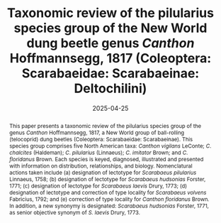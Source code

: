 ---
title: 'Taxonomic review of the pilularius species group of the New World dung beetle genus <i>Canthon</i> Hoffmannsegg, 1817 (Coleoptera: Scarabaeidae: Scarabaeinae: Deltochilini)'
date: '2025-04-25'
doi: 
journal: Insecta Mundi
issue: '1117'
pagination: '1–43'
zoobank: 'urn:lsid:zoobank.org:pub:8C29C575-DC3E-4D60-BCC7-B898D58DADBE'
authors:
  - first_name: 'W.J.'
    last_name: 'Edmonds'
    affiliation: '2625 SW Brae Mar Ct. Portland, Oregon'
    email: 'wdedmonds@hotmail.com'


download: 

supplementary:

keywords:
  - Lectotype designations
  - key to species
  - species diagnoses
  - Linnaeus
  - Fabricius
  - Catesby
  - Drury

categories:
  - Coleoptera
  - Scarabaeidae
  - Scarabaeinae
  
references:
  - authors: Adler K.
    year: 2015
    title: 'Catesby’s fundamental contributions to Linnaeus’ binomial catalog of North American animals. p. 251–264. In: Nelson EC, Elliott DJ (eds.). The curious Mister Catesby: a “truly ingenious” naturalist explores new worlds. University of Georgia Press; Athens, GA'
    pages: 456 p
    doi: 
    url: 
    access: 

  - authors: Balthasar V.
    year: 1939
    title: 'Eine Vorstudie zur Monographie der Gattung <i>Canthon </i>Hffsg. 10. Beitrag zur Kenntnis der Scarabaeiden der neotropische Region. Folia Zoologica et Hydrobiologica 9'
    pages: 179–238
    doi: 
    url: 
    access: 

  - authors: Bauer AM.
    year: 2015
    title: 'Catesby’s animals (other than birds) in The Natural History of Carolina, Florida and Bahama Islands. p. 231–250. In: Nelson EC, Elliott DJ (eds.). The curious Mister Catesby: a “truly ingenious” naturalist explores new worlds. University of Georgia Press; Athens, GA'
    pages: 456 p
    doi: 
    url: 
    access: 

  - authors: Blatchley WS.
    year: 1927
    title: 'The Scarabaeidae of Florida. The Florida Entomologist 11'
    pages: 55–62
    doi: 
    url: 
    access: 

  - authors: Blatchley WS.
    year: 1928
    title: 'Notes on some Florida Coleoptera with descriptions of new species. The Canadian Entomologist 60'
    pages: 60–73
    doi: 
    url: 
    access: 

  - authors: Blanchard F.
    year: 1885
    title: 'On the species of <i>Canthon </i>and <i>Phanaeus </i>of the United States with notes on other genera. Transactions of the American Entomological Society 12'
    pages: 163–169
    doi: 
    url: 
    access: 

  - authors: Bouchard P, Bousquet Y, Davies AE, Cai C.
    year: 2024
    title: 'On the nomenclatural status of type genera in Coleoptera (Insecta). ZooKeys 1194'
    pages: 1–981
    doi: 
    url: 
    access: 

  - authors: Bousquet Y.
    year: 2016
    title: 'Litteratura coleopterologica (1758–1900): a guide to selected books related to the taxonomy of Coleoptera with publication dates and notes. ZooKeys 583'
    pages: 1–776
    doi: 
    url: 
    access: 

  - authors: Bragg AN.
    year: 1957
    title: 'Use of carrion by the beetle, <i>Canthon laevis </i>(Coleoptera: Scarabaeidae). The Southwestern Naturalist 2'
    pages: 173
    doi: 
    url: 
    access: 

  - authors: Brown WJ.
    year: 1927
    title: 'An annotated list of the coprophagous Scarabaeidae known to occur in Oklahoma. Proceedings of the Oklahoma Academy of Science 7'
    pages: 24–28
    doi: 
    url: 
    access: 

  - authors: Brown WJ.
    year: 1946
    title: 'Notes on some species of <i>Canthon </i>and <i>Dichelonyx </i>(Coleoptera, Scarabaeidae). The Canadian Entomologist 78'
    pages: 104–109
    doi: 
    url: 
    access: 

  - authors: Calhoun JV.
    year: 2008
    title: 'A glimpse into a “flora et entomologia”: The natural history of the rarer lepidopterous insects of Georgia” by J. E. Smith and J. Abbot (1797). Journal of the Lepidopterists Society 60'
    pages: 1–37
    doi: 
    url: 
    access: 

  - authors: Calvert PP.
    year: 1930
    title: '<i>Dynastes tityus </i>(scarabaeid) in Pennsylvania and the Rathvon and Auxer collections of Coleoptera. Entomological News 41'
    pages: 195–201
    doi: 
    url: 
    access: 

  - authors: Catesby M.
    year: 1747
    title: 'Appendix to Catesby M. 1729–1743. The natural history of Carolina, Florida and the Bahama islands: containing the figures of birds, beasts, fishes, serpents, insects, and plants: particularly the forest-trees, shrubs, and other plants, not hitherto described, or very incorrectly figured by authors. Together with their descriptions in English and French. To which are added, observations on the air, soil, and waters: with remarks upon agriculture, grain, pulse, roots, &c. To the whole is prefixed a new and correct map of the countries treated of. Privately published; London, UK'
    pages: 20 p
    doi: 
    url: 
    access: (Volume I was published in five parts dated 1729–1732; Volume II was published in five parts dated 1734–1743. The Appendix was issued in 1747 and comprised of 20 printed pages of animal and plant descriptions accompanied by 20 plates; it is sometimes inappropriately referred to as “Vol. 3” of Catesby’s classic and is often bound together with Volume 2.)

  - authors: Cupello M, Silva SAB, Vaz-de-Mello FZ.
    year: 2023
    title: 'The taxonomic revolution of New World dung beetles (Coleoptera: Scarabaeidae: Scarabaeinae). Frontiers in Ecology and Evolution 11'
    pages: 1–42
    doi: 
    url: 
    access: 

  - authors: Cupello M, Vaz de Mello FZ.
    year: 2018
    title: 'A monographic revision of the Neotropical dung beetle genus <i>Sylvicanthon </i>Halffter & Martínez, 1977 (Coleoptera: Scarabaeidae: Scarabaeinae: Deltochilini), including a reappraisal of the taxonomic history of ‘<i>Canthon </i>sensu lato’. European Journal of Taxonomy 467'
    pages: 1–205
    doi: 
    url: 
    access: 

  - authors: Daniel GM, Davis ALV.
    year: 2023
    title: 'Dung beetle tribal classification (Coleoptera: Scarabaeidae: Scarabaeinae): progress, problems and prospects. Annals of the Entomological Society of America 117'
    pages: 1–13
    doi: 
    url: 
    access: 

  - authors: Dimmock G.
    year: 1884
    title: 'Order VII. Coleoptera. p. 297–402. In: Kingsley JS (ed.). The standard natural history. Edited by John Sterling Kingsley. Vol. II. Crustacea and insects. Illustrated by six hundred and sixty-six woodcuts and twenty full-page plates. S.E. Cassino & Co.; Boston'
    pages: 662 p
    doi: 
    url: 
    access: 

  - authors: Drury D.
    year: 1770
    title: 'Illustrations of natural history. Wherein are exhibited upwards of two hundred and forty figures of exotic insects, according to their different genera; very few of which have hitherto been figured by any author, being engraved and coloured from nature, with the greatest accuracy, and under the author’s own inspection, on fifty copper-plates. With a particular description of each insect: interspersed with remarks and reflections on the nature and properties of many of them. Vol. 1. B. White; London'
    pages: 130 p
    doi: 
    url: 
    access: (See Bousquet 2016 for collation details and comments.)

  - authors: Drury D.
    year: 1773
    title: 'Illustrations of natural history. Wherein are exhibited upwards of two hundred and twenty figures of exotic insects, according to their different genera; very few of which have hitherto been figured by any author, being engraved and coloured from nature, with the greatest accuracy, and under the author’s own inspection, on fifty copper-plates. With a particular description of each insect: interspersed with remarks and reflections on the nature and properties of many of them. Vol. 2. B. White; London'
    pages: 90 p. [+ indices to volumes 1 and 2]
    doi: 
    url: 
    access: (See Bousquet 2016 for collation details and comments.)

  - authors: Dubois A, Nemésio A, Bour R.
    year: 2014
    title: 'Primary, secondary and tertiary syntypes and virtual lectotype designation in zoological nomenclature, with comments on the recent designation of lectotype for <i>Elephas maximus </i>Linnaeus, 1758. Bionomina 7'
    pages: 45–64
    doi: 
    url: 
    access: 

  - authors: Duponchel P.
    year: 1842
    title: '<i>Canthon</i>. <i>Capnodis</i>. <i>Cardiorhinus</i>. <i>Ceraspis</i>. In: Orbigny C. d’ (ed.). Dictionnaire universel d’histoire naturelle... Tome troisième. [Livraisons 27, 28, 29]. MM. Renard, Martinet et Cie., Paris'
    pages: p. 131
    doi: 
    url: 
    access: 

  - authors: Edmonds WD.
    year: 2018
    title: 'The dung beetle fauna of the Big Bend region of Texas (Coleoptera: Scarabaeidae). Insecta Mundi 0642'
    pages: 1–30
    doi: 
    url: 
    access: 

  - authors: Edmonds WD.
    year: 2022
    title: 'Taxonomic review of the North American dung beetle genus <i>Boreocanthon </i>Halffter, 1958 (Coleoptera: Scarabaeidae: Scarabaeinae: Deltochilini). Insecta Mundi 0952'
    pages: 1–65
    doi: 
    url: 
    access: 

  - authors: Edmonds WD.
    year: 2023
    title: 'Taxonomic review of the North American dung beetle genus <i>Melanoocanthon </i>Halffter, 1958 (Coleoptera: Scarabaeidae: Scarabaeinae: Deltochilini). Insecta Mundi 1014'
    pages: 1–28
    doi: 
    url: 
    access: 

  - authors: Erichson WF.
    year: 1847
    title: 'Naturgeschichte der Insecten Deutschlands. Erste Abtheilung. Coleoptera. Dritter Band. Fünfte Lieferung'
    pages: p. 641–800
    doi: 
    url: 
    access: Nicolaische Buchhandlung, Berlin

  - authors: Fabricius JC.
    year: 1792
    title: 'Entomologia systematica emendata et aucta. Secundum classes, ordines, genera, species adjectis synonimis, locis, observationibus, descriptionibus. Tom. I, Pars I. Christ. Gottl. Proft; Copenhagen, Denmark'
    pages: 330 p
    doi: 
    url: 
    access: 

  - authors: Fabricius JC.
    year: 1801
    title: 'Systema eleutheratorvm secvndvm ordines, genera, species: adiectis synonymis, locis, observationibvs, descriptionibvs. Tomvs I. Bibliopolii Academici Novi; Kiel, Germany'
    pages: 506 p
    doi: 
    url: 
    access: 

  - authors: Fincher GT.
    year: 1986
    title: 'Importation, colonization, and release of dung-burying scarabs. Entomological Society of America, Miscellaneous Publication No. 61'
    pages: 69–76
    doi: 
    url: 
    access: 

  - authors: Fincher GT, Blume RR, Hunter III JS, Beerwinkle KR.
    year: 1986
    title: 'Seasonal distribution and diel flight activity of dung-feeding scarabs in open and wooded pasture in east-central Texas. Southwestern Entomologist, Supplement 10'
    pages: 1–35
    doi: 
    url: 
    access: 

  - authors: Forster JR.
    year: 1771
    title: 'Novae species insectorum. Centuria I. T. Davies et B. White; London'
    pages: 100 p
    doi: 
    url: 
    access: 

  - authors: Freese EL, Veal DA, Lago PK.
    year: 2020
    title: 'The Scarabaeoidea (Coleoptera) of Iowa: An annotated checklist. Insecta Mundi 0787'
    pages: 1–83
    doi: 
    url: 
    access: 

  - authors: Génier F.
    year: 2019
    title: 'On the identity of <i>Canthon imitator floridanus </i>Brown, 1946 (Coleoptera: Scarabaeidae: Scarabaeinae). The Coleopterists Bulletin 73'
    pages: 300–306
    doi: 
    url: 
    access: 

  - authors: Goldstein PZ, Simmons T.
    year: 2002
    title: 'A checklist and commentary on the scarabaeid fauna of the Massachusetts offshore islands (Coleoptera: Scarabaeidae). Journal of the New York Entomological Society 110'
    pages: 389–401
    doi: 
    url: 
    access: 

  - authors: Gordon RD, Cartwright OL.
    year: 1974
    title: 'Survey of food preferences of some North American Canthonini. Entomological News 85'
    pages: 181–185
    doi: 
    url: 
    access: 

  - authors: Haldeman SS.
    year: 1843
    title: 'Descriptions of North American species of Coleoptera, presumed to be undescribed. Proceedings of the Academy of Natural Sciences of Philadelphia 1'
    pages: 298–304
    doi: 
    url: 
    access: 

  - authors: Halffter G.
    year: 1958
    title: 'Dos nuevos géneros de Canthonini (Col. Scarabaeidae). Ciencia (Mexico) 17'
    pages: 207–212
    doi: 
    url: 
    access: 

  - authors: Halffter G.
    year: 1961
    title: 'Monografía de las especies norteamericanas del género <i>Canthon </i>Hoffsg. (Coleopt. Scarab.) Ciencia (Mexico) 20'
    pages: 225–320
    doi: 
    url: 
    access: 

  - authors: Halffter G, Edmonds WD.
    year: 1981
    title: 'The nesting behavior of dung beetles (Scarabaeinae), an ecological and evolutive approach. Instituto de Ecología; Mexico City'
    pages: 176 p
    doi: 
    url: 
    access: 

  - authors: Halffter G, Espinoza de los Monteros A, Nolasco-Soto J, Arriaga-Jiménez A, Rivera-Gasperín S.
    year: 2022
    title: '<i>Bajacanthon</i>, a new subgenus for the Mexican Deltochilini (Coleoptera: Scarabaeidae: Scarabaeinae) fauna. Diversity 14 (109)'
    pages: 1–13
    doi: 
    url: 
    access: 

  - authors: Halffter G, Matthews EG.
    year: 1966
    title: 'The natural history of dung beetles of the subfamily Scarabaeinae. Folia Entomológica Mexicana, Números 12–14'
    pages: 1–312
    doi: 
    url: 
    access: 

  - authors: Halffter G, Morrone JJ.
    year: 2017
    title: 'An analytical review of Halffter’s Mexican transition zone, and its relevance for evolutionary biogeography, ecology and biogeographical regionalization. Zootaxa 4226'
    pages: 1–46
    doi: 
    url: 
    access: 

  - authors: Halffter G, Rivera Cervantes LE, Halffter V.
    year: 2015
    title: 'Diversificación del grupo humectus del género <i>Canthon </i>(Coleoptera: Scarabaeidae: Scarabaeinae) en el occidente de México. Acta Zoológica Mexicana 31'
    pages: 208–220
    doi: 
    url: 
    access: 

  - authors: Harold E von.
    year: 1868
    title: 'Monographie der Gattung <i>Canthon</i>. Berliner Entomologische Zeitschrift 12'
    pages: 1–144
    doi: 
    url: 
    access: 

  - authors: Harold E von.
    year: 1869
    title: 'Vol. 4, Scarabaeidae. In: Gemminger M, Harold E von. Catalogus coleopterorum hucusque descriptorum synonymicus et systematicus. Gummi; Munich'
    pages: 368 p. [numbered 979–1346]
    doi: 
    url: 
    access: 

  - authors: Harold E von.
    year: 1870
    title: 'Berichtigungen und Zusätze zum Catalogus Coleopterorum synonymicus et systematicus. Coleopterologische Hefte 7'
    pages: 94–111
    doi: 
    url: 
    access: 

  - authors: Hayek CMF von.
    year: 1985
    title: 'On the type material of the species of Coleoptera described from the Drury collection by D. Drury and J. C. Fabricius with notes on some Coleoptera from the Milne collection preserved in the British Museum (Natural History). Archives of Natural History 12'
    pages: 143–152
    doi: 
    url: 
    access: 

  - authors: Hoffmannsegg JC von.
    year: 1817
    title: 'Entomologische Bemerkungen bei Gelegenheit der Abhandlungen über amerikanischen Insecten, in der vierten nach sechten Lieferung von den Recueils d’observations de Zoologie et d’Anatomie comparée, oder dem zten Theile der Reise, der Herren A. v. Humboldt und A. Bonpland, nemlich: No. IX. In Livr. 4. p. 197–283. und No. XI. XII. In Livr. 5. 6. p. 294–397. Zoologische Magazin 1'
    pages: 8–56
    doi: 
    url: 
    access: 

  - authors: Hope FW.
    year: 1837
    title: 'The coleopterist’s manual, containing the lamellicorn insects of Linneus [sic] and Fabricius. Henry G. Bond; London'
    pages: 121 p
    doi: 
    url: 
    access: 

  - authors: Hope FW.
    year: 1838
    title: 'Observations on the lamellicorns of Olivier. The Entomological Magazine 5'
    pages: 312–326
    doi: 
    url: 
    access: 

  - authors: Horn GH.
    year: 1870
    title: 'Notes on some genera of coprophagous Scarabaeidae of the United States. Transactions of the American Entomological Society 3'
    pages: 42–51
    doi: 
    url: 
    access: 

  - authors: Gaedike R.
    year: 1990
    title: 'Collectiones entomologicae. Ein Kompendius über den Verbleib entomologischer Sammlungen der Welt bis 1960. Teil I: A bis K. Berlin; Akademie der Landwirtschaftswissenschaften der Deutschen Demokratischen Republik'
    pages: 220 p
    doi: 
    url: 
    access: 

  - authors: ICZN [International Commission on Zoological Nomenclature].
    year: 1957
    title: 'Opinion 474 (Case 930) Determination of the dates to be assigned for the purposes of the Law of Priority to the names published in Dru Drury’s <i>Illustrations of Natural History </i>in the period 1770–1782. Opinions and Declarations rendered by the ICZN, 16(16)'
    pages: 297–306
    doi: 
    url: 
    access: 

  - authors: ICZN [International Commission on Zoological Nomenclature].
    year: 1999
    title: 'International Code of Zoological Nomenclature. Fourth Edition. The International Trust for Zoological Nomenclature; London'
    pages: 306 p
    doi: 
    url: 
    access: 

  - authors: Illiger JKW.
    year: 1803
    title: 'Verzeichniss der in Portugall einheimischen Käfer. Erste Lieferung. Magazin für Insektekunde 2'
    pages: 168–247
    doi: 
    url: 
    access: 

  - authors: Kadiri N, Lumaret J-P, Floate KD.
    year: 2014
    title: 'Functional diversity and seasonal activity of dung beetles (Coleoptera: Scarabaeoidea) on native grasslands in southern Alberta, Canada. Canadian Entomologist 146'
    pages: 291–305
    doi: 
    url: 
    access: 

  - authors: Kohlmann B, Halffter G.
    year: 1990
    title: 'Reconstruction of a specific example of insect invasion waves: The cladistic analysis of <i>Canthon </i>(Coleoptera: Scarabaeidae) and related genera in North America. Quaestiones Entomologicae 26'
    pages: 1–20
    doi: 
    url: 
    access: 

  - authors: Krell F-T.
    year: 2010
    title: 'Catalogue of Colorado scarab and stag beetles (Coleoptera: Scarabaeoidea), based on literature records. DMNS Technical Report 2010–4. Denver; Denver Museum of Nature and Science. 84 p. Kriska NL, Young DK 2002. An annotated checklist of Wisconsin Scarabaeoidea (Coleoptera). Insecta Mundi 16'
    pages: 31–48
    doi: 
    url: 
    access: 

  - authors: Landin B-O.
    year: 1956
    title: 'The Linnean species of Lamellicornia described in “Systema Naturae”, Ed. X (1758). (Col.). Entomologisk Tidskrift 77'
    pages: 1–18
    doi: 
    url: 
    access: 

  - authors: Lane F.
    year: 1947
    title: 'Sobre os tipos e a sinonimia de alguns Canthonini (Col. Scarabaeidae). II. Papéis Avulsos do Departamento de Zoologia 9'
    pages: 109–121
    doi: 
    url: 
    access: 

  - authors: Lane F.
    year: 1950
    title: 'Sobre os tipos e a sinonimia de alguns Canthonini (Col. Scarabaeidae). III. Nota sobre a data certa de <i>Canthon laevis </i>Drury. Papéis Avulsos do Departamento de Zoologia 9'
    pages: 79–82
    doi: 
    url: 
    access: 

  - authors: Latreille PA.
    year: 1812
    title: 'Insectes de l’Amérique équinoxiale, recueillis pendant le voyage de MM. de Humboldt et Bonpland. In: Recueil d’observations de zoologie et d’anatomie comparée; faites dans l’océan Atlantique, dans l’intérieur du nouveau continent et dans la mer du sud, pendant les années 1799, 1800, 1801, 1802 et 1803, par Al. de Humboldt et A. Bonpland. Premier Volume (Second edition). F. Schell, G. Dufour; Paris'
    pages: 368 p
    doi: 
    url: 
    access: (The second edition carries the publication date 1811 on the title page but was issued in 1812. See Bousquet 2016.)

  - authors: Latreille PA.
    year: 1829
    title: 'Le règne animal distribué d’après son organisation, pour servir de base à l’histoire naturelle des animaux et d’introduction à l’anatomie comparée. Par M. le Baron Cuvier. Avec figures, dessinées d’après nature. Nouvelle édition, revue et augmentée. Tome IV. Crustacés, arachnides et partie des insectes. Déterville; Paris'
    pages: 584 p
    doi: 
    url: 
    access: 

  - authors: LeConte JL.
    year: 1858
    title: 'Catalogue of Coleoptera of the regions adjacent to the boundary line between the United States and Mexico. Journal of the Academy of Natural Sciences of Philadelphia (Series 2) 4'
    pages: 9–42
    doi: 
    url: 
    access: 

  - authors: LeConte JL.
    year: 1859
    title: 'The Coleoptera of Kansas and eastern New Mexico. Smithsonian Contributions to Knowledge, Volume 2, Article 6'
    pages: 58 p
    doi: 
    url: 
    access: 

  - authors: LeConte JL.
    year: 1863
    title: 'List of the Coleoptera of North America, prepared for the Smithsonian Institution. Part 1. Smithsonian Miscellaneous Collections No. 140. Smithsonian Institution: Washington D.C.'
    pages: 50 p
    doi: 
    url: 
    access: 

  - authors: Legner EF.
    year: 1978
    title: 'Part I. Parasites and predators introduced against arthropod pests. Diptera. p. 346–355. In: Bartlett BR, Clausen CP (eds.). Introduced parasites and predators of arthropod pests and weeds: A world review. United States Department of Agriculture, Agricultural Handbook No. 48. USDA-ARS; Washington, DC'
    pages: 545 p
    doi: 
    url: 
    access: 

  - authors: Leng CW.
    year: 1920
    title: 'Catalogue of the Coleoptera of America, north of Mexico. John D. Sherman: Mount Vernon, NY'
    pages: 470 p
    doi: 
    url: 
    access: 

  - authors: Lindquist AW.
    year: 1935
    title: 'Notes on the habits of certain coprophagous beetles and methods of rearing them. United States Department of Agriculture Circular No. 351'
    pages: 9 p
    doi: 
    url: 
    access: 

  - authors: Linnaeus C.
    year: 1758
    title: 'Systema naturae per regna tria naturae, secundum classes, ordines, genera, species, cum characteribus, differentiis, synonymis, locis. Tomus I. Editio decima, reformata. Laurentii Salvii; Stockholm'
    pages: 823 p
    doi: 
    url: 
    access: 

  - authors: Linnaeus C.
    year: 1764
    title: 'Museum S:ae R:ae M:tis Ludovicae Ulricae Reginae Svecorum, Gothorum, Vandalorumque &c. &c. &c. In quo animalia rariora, exotica, imprimis insecta & conchilia describuntur & determinantur. Prodromi instar editum. Laurentii Salvii; Stockholm'
    pages: 720 p
    doi: 
    url: 
    access: 

  - authors: Linnaeus C.
    year: 1767
    title: 'Systema naturae per regna tria naturae, secundum classes, ordines, genera, species, cum characteribus, differentiis, synonymis, locis. Editio duodecima, reformata. Tom. I. Pars II. Laurentii Salvii; Stockholm'
    pages: 795 p. [numbered 533–1327]
    doi: 
    url: 
    access: 

  - authors: Majka CG, Chandler DS, Donahue CP.
    year: 2011
    title: 'Checklist of the beetles of Maine, USA. Empty Mirrors Press; Halifax, NS'
    pages: 328 p
    doi: 
    url: 
    access: 

  - authors: Mamantov MA, Sheldon KS.
    year: 2023
    title: 'Seasonality, distribution and diversity of dung beetles (Coleoptera: Scarabaeidae: Scarabaeinae, Aphodiinae and Geotrupidae: Geotrupinae) in Great Smoky Mountains National Park. The Coleopterists Bulletin 77'
    pages: 285–295
    doi: 
    url: 
    access: 

  - authors: Matthews EG.
    year: 1963
    title: 'Observations on the ball-rolling behavior of <i>Canthon pilularius </i>(L.) (Coleoptera, Scarabaeidae). Psyche 70'
    pages: 75–93
    doi: 
    url: 
    access: 

  - authors: Medina CA, Scholtz CH, Gill BD.
    year: 2003
    title: 'Morphological variation and systematics of <i>Canthon </i>Hoffmannsegg 1817, and related genera of New World Cathonini dung beetles (Coleoptera, Scarabaeinae). Deutsche Entomologische Zeitschrift 50'
    pages: 23–68
    doi: 
    url: 
    access: 

  - authors: Melsheimer FE.
    year: 1853
    title: 'Catalogue of the described Coleoptera of the United States. Smithsonian Institution; Washington D. C.'
    pages: 174 p
    doi: 
    url: 
    access: (revised by S. S. Haldeman and J. L. LeConte)

  - authors: Miller A.
    year: 1954
    title: 'Dung beetles (Coleoptera: Scarabaeidae) and other insects in relation to human feces in a hookworm area of southern Georgia. The American Journal of Tropical Medicine and Hygiene 3'
    pages: 372–389
    doi: 
    url: 
    access: 

  - authors: Mulsant ME.
    year: 1842
    title: 'Histoire naturelle des coléoptères de France. Maison, Libraire ; Paris'
    pages: 304 p
    doi: 
    url: 
    access: 

  - authors: Nemes SN, Price DL.
    year: 2015
    title: 'Illustrated keys to the Scarabaeinae (Coleoptera: Scarabaeidae) of Maryland. Northeastern Naturalist 22'
    pages: 318–344
    doi: 
    url: 
    access: 

  - authors: Nishida GM.
    year: 2002
    title: 'Hawaiian terrestrial arthropod checklist. Fourth edition. Bishop Museum Technical Report No. 22. Hawaii Biological Survey; Honolulu, HI'
    pages: 313 p
    doi: 
    url: 
    access: 

  - authors: Nolasco-Soto J, González-Astorga J, Espinosa de los Monteros A, Favila ME.
    year: 2023
    title: 'Evolutionary history and diversity in the ball roller beetle <i>Canthon cyanellus</i>. Frontiers in Ecology and Evolution 10'
    pages: 1066439
    doi: 
    url: 
    access: 

  - authors: Nunes LG de OA, Nunes RV, Vaz de Mello FZ.
    year: 2018
    title: 'Taxonomic revision of the South American subgenus <i>Canthon </i>(<i>Goniocanthon</i>) Pereira & Martínez, 1956 (Coleoptera: Scarabaeidae: Scarabaeinae: Deltochilini). European Journal of Taxonomy 437'
    pages: 1–31
    doi: 
    url: 
    access: 

  - authors: Nunes LG de OA, Nunes RV, Vaz de Mello FZ.
    year: 2020
    title: 'Taxonomic revision of the South American subgenus <i>Canthon </i>(<i>Peltecanthon</i>) Pereira, 1953 (Coleoptera: Scarabaeidae: Scarabaeinae: Deltochilini). European Journal of Taxonomy 594'
    pages: 1
    doi: 
    url: 
    access: 

  - authors: Olivier G-A.
    year: 1789
    title: 'No. 3. Scarabé. <i>Scarabaeus</i>. In: Entomologie, ou histoire naturelle des insectes, avec leurs caractères génériques et spécifiques, leur description, leur synonymie, et leur figure enluminée. Coléoptères. Tome premier. Baudouin; Paris, France'
    pages:  433 p
    doi: 
    url: 
    access: (This volume treats eight genera, each paginated separately; No. 3 is Scarabaeus, paginated 1–190. See Bousquet 2016)

  - authors: Olivier G-A.
    year: 1790
    title: 'Encyclopedie méthodique. Histoire naturelle. Insectes. Vol. 5. Panckoucke Librarie; Paris, France'
    pages: 793 p
    doi: 
    url: 
    access: 

  - authors: Paulian R.
    year: 1939
    title: 'Contribution a l’etude des Canthonides américains [Coleopt. Lamellic.]. Annales de la Société Entomologique de France 108'
    pages: 1–48
    doi: 
    url: 
    access: 

  - authors: Peck SB, Howden HF.
    year: 1985
    title: 'Biogeography of scavenging scarab beetles in the Florida Keys: post-Pleistocene land-bridge islands. Canadian Journal of Zoology 63'
    pages: 2730–2737
    doi: 
    url: 
    access: 

  - authors: Pokhrel MR, Cairns SC, Hemmings Z, Floate KD, Andrew NR.
    year: 2021
    title: 'A review of dung beetle introductions in the Antipodes and North America: Status, opportunities, and challenges. Environmental Entomology 50'
    pages: 762–780
    doi: 
    url: 
    access: 

  - authors: Price DL, Ratcliffe B.
    year: 2023
    title: 'The scarabaeoid beetles of Maryland (Coleoptera). Bulletin of the University of Nebraska State Museum 33'
    pages: 1–330
    doi: 
    url: 
    access: 

  - authors: Ray J.
    year: 1710
    title: 'Historia insectorum. A.&J. Churchill; London'
    pages: 400 p
    doi: 
    url: 
    access: 

  - authors: Reiche L.
    year: 1841
    title: 'Tableau d’une division systématique de la tribu des coprophages, dans la famille des lamellicornes. Revue Zoologique 1841'
    pages: 211–213
    doi: 
    url: 
    access: 

  - authors: Reiche L.
    year: 1842
    title: 'D’une classification methodique de la tribu des coprophages, famille des Lamellicornes, division des Scaraboeides [sic], Coléoptères, Pentamères. Annales de la Société Entomologique de France 11'
    pages: 59–94
    doi: 
    url: 
    access: 

  - authors: Reveal JL.
    year: 2015
    title: 'Identification of the plants and animals illustrated by Mark Catesby for The Natural History of Carolina, Florida and the Bahama Islands. p. 331–350. In: Nelson EC, Elliott DJ (eds.). The curious Mister Catesby: a “truly ingenious” naturalist explores new worlds. University of Georgia Press; Athens, GA'
    pages: 456 p
    doi: 
    url: 
    access: 

  - authors: Robinson M.
    year: 1948
    title: 'A review of the species of <i>Canthon </i>inhabiting the United States. Transactions of the American Entomological Society 74'
    pages: 83–99
    doi: 
    url: 
    access: 

  - authors: Say T.
    year: 1824
    title: 'American entomology, or descriptions of the insects of North America. Illustrated by coloured figures from original drawings executed from nature. [Vol. 1] Samuel Augustus Mitchell; Philadelphia'
    pages: 105 p. [unnumbered], 18 plates [I–XVIII]
    doi: 
    url: 
    access: 

  - authors: Schmidt A.
    year: 1920
    title: 'Beitrag zur Kenntnis der Gattungen <i>Canthon </i>Hffsg., <i>Sybax </i>Boh., <i>Aphodius </i>Ill., <i>Simogenius </i>Har., <i>Ataenius </i>Har. Archiv für Naturgeschichte 86'
    pages: 114–147
    doi: 
    url: 
    access: 

  - authors: Schmidt A.
    year: 1922
    title: '1. Bestimmungstabelle der mir bekannten <i>Canthon</i>-Arten. 2. Verbreitungsgebiete der <i>Canthon</i>-Arten. 3. Neubeschreibungen von <i>Canthon</i>, <i>Saprositis</i>, <i>Mendidius</i>, <i>Euparia</i>, und <i>Ataenius</i>. Archiv für Naturgeschichte 88'
    pages: 61–103
    doi: 
    url: 
    access: 

  - authors: Smith JE, Abbot J.
    year: 1797
    title: 'The natural history of the rarer lepidopterous insects of Georgia: including their systematic characters, the particulars of their several metamorphoses, and the plants on which they feed. Collected from the observation of Mr. John Abbot, many years resident in that country. Vol.1, 2. J. Edwards, Cadell et Davies, J. White; London'
    pages: 314 p
    doi: 
    url: 
    access: 

  - authors: Solís A, Kohlmann B.
    year: 2002
    title: 'El género <i>Canthon </i>(Coleoptera: Scarabaeidae) en Costa Rica. Gironale Italiano di Entomologia 10'
    pages: 1–68
    doi: 
    url: 
    access: 

  - authors: Stanbrook R, King JR.
    year: 2021
    title: 'Dung beetle community composition affects dung turnover in subtropical US grasslands. Ecology and Evolution 12'
    pages: e8660
    doi: https://doi.org/10.1002/ece3.8660
    url: 
    access: 

  - authors: Viera MK, Vaz de Mello FZ, Silva FAB.
    year: 2019
    title: 'A taxonomic revision of <i>Pseudepilissus </i>Martínez, 1954 (Coleoptera: Scarabaeidae: Scarabaeinae). Insect Systematics & Evolution 51'
    pages: 696–752
    doi: 
    url: 
    access: 

  - authors: Vulcano MA, Pereira FS.
    year: 1964
    title: 'Catalogue of the Canthonini (Col. Scarab.). Entomologischen Arbeiten aus dem Museum G. Frey, Tutzing 15'
    pages: 570–685
    doi: 
    url: 
    access: 

  - authors: Wagner PM, Abagandura GO, Mamo M, Weissling T, Wingeyer A, Bradshaw JD.
    year: 2020
    title: 'Abundance and diversity of dung beetles (Coleoptera: Scarabaeoidea) as affected by grazing management in Nebraska sandhills ecosystem. Environmental Entomology 50'
    pages: 222–231
    doi: 
    url: 
    access: 

  - authors: Wallace FL, Drew WA.
    year: 1965
    title: 'The Scarabaeinae of Oklahoma. Proceedings of the Oklahoma Academy of Science 45'
    pages: 82–93
    doi: 
    url: 
    access: 

  - authors: Wallin L.
    year: 2001
    title: 'Catalogue of type specimens. Part 4. Linnean specimens. Version 6. Uppsala University Museum of Evolution, Zoology Section'
    pages: 128 p
    doi: 
    url: 
    access: 

  - authors: Wheeler AG Jr., Miller GL.
    year: 2006
    title: 'Simon Snyder Rathvon: Popularizer of agricultural entomology in mid-19th century America. American Entomologist 52'
    pages: 36–47
    doi: 
    url: 
    access: 

  - authors: Whipple SD, Hoback WW.
    year: 2012
    title: 'A comparison of dung beetle (Coleoptera: Scarabaeidae) attraction to native and exotic mammal dung. Environmental Entomology 41'
    pages: 238–244
    doi: 
    url: 
    access: 

  - authors: Woodruff RE.
    year: 1973
    title: 'The scarab beetles of Florida (Coleoptera: Scarabaeidae). Part I. The Laparosticti (Subfamilies: Scarabaeinae, Aphodiinae, Hybosorinae, Ochodaeinae, Geotrupinae, Acanthocerinae). Arthropods of Florida and neighboring land areas, Vol. 8. Florida Department of Agriculture and Consumer Services; Gainesville, Florida'
    pages: 220 p
    doi: 
    url: 
    access: 

  - authors: Ziegler D.
    year: 1846
    title: 'Descriptions of new North American Coleoptera. Proceedings of the Academy of Natural Sciences of Philadelphia 2'
    pages: 43–47
    doi: 
    url: 
    access: 




abstract: 'This paper presents a taxonomic review of the pilularius species group of the genus <i>Canthon </i>Hoffmannsegg, 1817, a New World group of ball-rolling (telocoprid) dung beetles (Coleoptera: Scarabaeidae: Scarabaeinae). This species group comprises five North American taxa: <i>Canthon vigilans </i>LeConte; <I>C</I>. <i>chalcites </i>(Haldeman); <I>C</I>. <i>pilularius </i>(Linnaeus); <I>C</I>. <i>imitator </i>Brown; and <I>C</I>. <i>floridanus </i>Brown. Each species is keyed, diagnosed, illustrated and presented with information on distribution, relationships, and biology. Nomenclatural actions taken include (a) designation of lectotype for <i>Scarabaeus pilularius </i>Linnaeus, 1758; (b) designation of lectotype for <i>Scarabaeus hudsonias </i>Forster, 1771; (c) designation of lectotype for <i>Scarabaeus laevis </i>Drury, 1773; (d) designation of lectotype and correction of type locality for <i>Scarabaeus volvens </i>Fabricius, 1792; and (e) correction of type locality for <i>Canthon floridanus </i>Brown<i>. </i>In addition, a new synonymy is designated: <i>Scarabaeus hudsonias </i>Forster, 1771, as senior objective synonym of <i>S. laevis </i>Drury, 1773.'

---